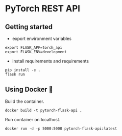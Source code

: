 # PyTorch REST API

## Getting started

- export environment variables 

```
export FLASK_APP=torch_api
export FLASK_ENV=development
```

- install requirements and requirements

```
pip install -e .
flask run
```

## Using Docker :whale:

Build the container.

`docker build -t pytorch-flask-api .`

Run container on localhost.

`docker run -d -p 5000:5000 pytorch-flask-api:latest`
